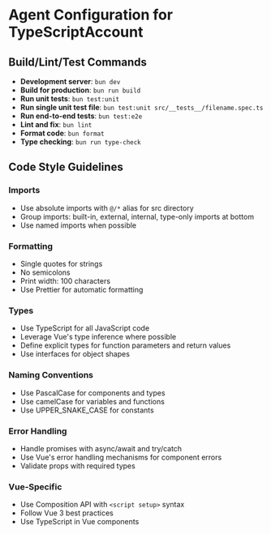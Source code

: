 # Agent Configuration for TypeScriptAccount

## Build/Lint/Test Commands

- **Development server**: `bun dev`
- **Build for production**: `bun run build`
- **Run unit tests**: `bun test:unit`
- **Run single unit test file**: `bun test:unit src/__tests__/filename.spec.ts`
- **Run end-to-end tests**: `bun test:e2e`
- **Lint and fix**: `bun lint`
- **Format code**: `bun format`
- **Type checking**: `bun run type-check`

## Code Style Guidelines

### Imports

- Use absolute imports with `@/*` alias for src directory
- Group imports: built-in, external, internal, type-only imports at bottom
- Use named imports when possible

### Formatting

- Single quotes for strings
- No semicolons
- Print width: 100 characters
- Use Prettier for automatic formatting

### Types

- Use TypeScript for all JavaScript code
- Leverage Vue's type inference where possible
- Define explicit types for function parameters and return values
- Use interfaces for object shapes

### Naming Conventions

- Use PascalCase for components and types
- Use camelCase for variables and functions
- Use UPPER_SNAKE_CASE for constants

### Error Handling

- Handle promises with async/await and try/catch
- Use Vue's error handling mechanisms for component errors
- Validate props with required types

### Vue-Specific

- Use Composition API with `<script setup>` syntax
- Follow Vue 3 best practices
- Use TypeScript in Vue components
